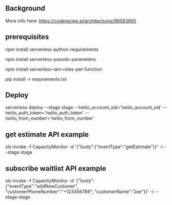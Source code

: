 ## Background
More info here: https://coderecipe.ai/architectures/96083665

## prerequisites
npm install serverless-python-requirements

npm install serverless-pseudo-parameters

npm install serverless-iam-roles-per-function

pip install -r requirements.txt

## Deploy
serverless deploy --stage stage --twilio_account_sid='twilio_account_sid' --twilio_auth_token='twilio_auth_token' --twilio_from_number='twilio_from_number'

## get estimate API example
sls invoke -f CapacityMonitor -d '{"body":{"eventType":"getEstimate"}}' -l --stage stage

## subscribe waitlist API example
sls invoke -f CapacityMonitor -d '{"body":{"eventType":"addNewCustomer", "customerPhoneNumber":"+123456789", "customerName":"Joe"}}' -l --stage stage
